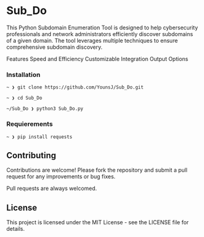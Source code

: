 # Sub_Do

This Python Subdomain Enumeration Tool is designed to help cybersecurity professionals and network administrators efficiently discover subdomains of a given domain. The tool leverages multiple techniques to ensure comprehensive subdomain discovery.

Features
Speed and Efficiency
Customizable
Integration
Output Options



### Installation

```
~ ❯ git clone https://github.com/YounsJ/Sub_Do.git

~ ❯ cd Sub_Do

~/Sub_Do ❯ python3 Sub_Do.py

```

### Requierements

```
~ ❯ pip install requests

```

## Contributing
Contributions are welcome! Please fork the repository and submit a pull request for any improvements or bug fixes.

Pull requests are always welcomed.

## License
This project is licensed under the MIT License - see the LICENSE file for details.
